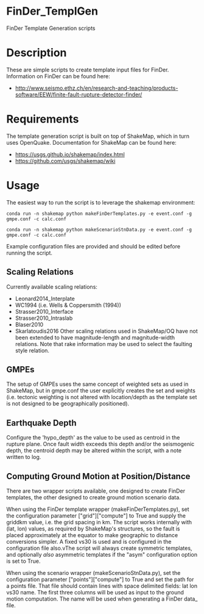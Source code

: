 # FinDer_TemplGen
FinDer Template Generation scripts

# Description

These are simple scripts to create template input files for FinDer. Information on FinDer can be found here: 
 * http://www.seismo.ethz.ch/en/research-and-teaching/products-software/EEW/finite-fault-rupture-detector-finder/

# Requirements

The template generation script is built on top of ShakeMap, which in turn uses OpenQuake. Documentation for ShakeMap can be found here:
 * https://usgs.github.io/shakemap/index.html 
 * https://github.com/usgs/shakemap/wiki
 
# Usage

The easiest way to run the script is to leverage the shakemap environment:
```
conda run -n shakemap python makeFinDerTemplates.py -e event.conf -g gmpe.conf -c calc.conf
```
```
conda run -n shakemap python makeScenarioStnData.py -e event.conf -g gmpe.conf -c calc.conf
```
Example configuration files are provided and should be edited before running the script. 

## Scaling Relations
Currently available scaling relations:
 * Leonard2014_Interplate
 * WC1994 (i.e. Wells & Coppersmith (1994))
 * Strasser2010_Interface
 * Strasser2010_Intraslab
 * Blaser2010
 * Skarlatoudis2016
Other scaling relations used in ShakeMap/OQ have not been extended to have magnitude-length and magnitude-width relations. Note that rake information may be used to select the faulting style relation.

## GMPEs
The setup of GMPEs uses the same concept of weighted sets as used in ShakeMap, but in gmpe.conf the user explicitly creates the set and weights (i.e. tectonic weighting is not altered with location/depth as the template set is not designed to be geographically positioned).

## Earthquake Depth
Configure the 'hypo_depth' as the value to be used as centroid in the rupture plane. Once fault width exceeds this depth and/or the seismogenic depth, the centroid depth may be altered within the script, with a note written to log.

## Computing Ground Motion at Position/Distance
There are two wrapper scripts available, one designed to create FinDer templates, the other designed to create ground motion scenario data.

When using the FinDer template wrapper (makeFinDerTemplates.py), set the configuration parameter ["grid"]["compute"] to True and supply the griddkm value, i.e. the grid spacing in km. The script works internally with (lat, lon) values, as required by ShakeMap's structures, so the fault is placed approximately at the equator to make geographic to distance conversions simpler. A fixed vs30 is used and is configured in the configuration file also.vThe script will always create symmetric templates, and optionally *also* asymmetric templates if the "asym" configuration option is set to True.

When using the scenario wrapper (makeScenarioStnData.py), set the configuration parameter ["points"]["compute"] to True and set the path for a points file. That file should contain lines with space delimited fields: lat lon vs30 name. The first three columns will be used as input to the ground motion computation. The name will be used when generating a FinDer data_ file.

